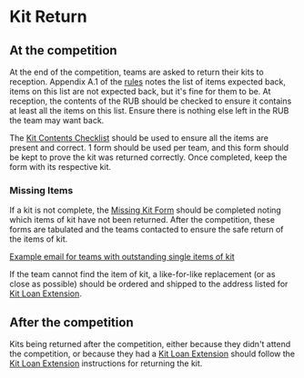 # Kit Return

## At the competition

At the end of the competition, teams are asked to return their kits to reception. Appendix A.1 of the [rules](https://studentrobotics.org/docs/rules/) notes the list of items expected back, items on this list are not expected back, but it's fine for them to be. At reception, the contents of the RUB should be checked to ensure it contains at least all the items on this list. Ensure there is nothing else left in the RUB the team may want back.

The [Kit Contents Checklist](https://github.com/srobo/kit-coordination-documents/tree/master/kit-contents-checklist) should be used to ensure all the items are present and correct. 1 form should be used per team, and this form should be kept to prove the kit was returned correctly. Once completed, keep the form with its respective kit.

### Missing Items

If a kit is not complete, the [Missing Kit Form](https://github.com/srobo/kit-coordination-documents/tree/master/missing-kit-form) should be completed noting which items of kit have not been returned. After the competition, these forms are tabulated and the teams contacted to ensure the safe return of the items of kit.

[Example email for teams with outstanding single items of kit](https://github.com/srobo/team-emails/blob/master/SR2019/2019-05-28-single-item-kit-chase.md)

If the team cannot find the item of kit, a like-for-like replacement (or as close as possible) should be ordered and shipped to the address listed for [Kit Loan Extension](./kit-loan-extension.md).

## After the competition

Kits being returned after the competition, either because they didn't attend the competition, or because they had a [Kit Loan Extension](./kit-loan-extension.md) should follow the [Kit Loan Extension](./kit-loan-extension.md) instructions for returning the kit.
